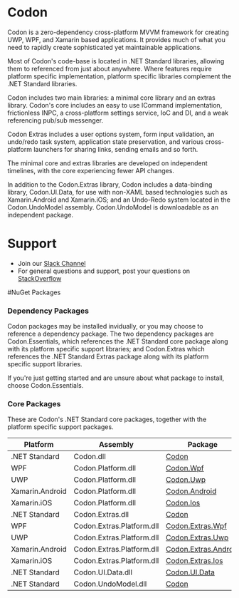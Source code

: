 # Codon
Codon is a zero-dependency cross-platform MVVM framework 
for creating UWP, WPF, and Xamarin based applications. 
It provides much of what you need to rapidly create sophisticated 
yet maintainable applications. 

Most of Codon's code-base is located in .NET Standard libraries, 
allowing them to referenced from just about anywhere. Where features require platform specific implementation, 
platform specific libraries complement the .NET Standard libraries.

Codon includes two main libraries: a minimal core library and an extras library.
Codon's core includes an easy to use ICommand implementation, frictionless INPC, a cross-platform settings service, IoC and DI, and a weak referencing pub/sub messenger. 

Codon Extras includes a user options system, form input validation, 
an undo/redo task system, application state preservation, and various cross-platform launchers for sharing links, sending emails and so forth.

The minimal core and extras libraries are developed on independent timelines, 
with the core experiencing fewer API changes.

In addition to the Codon.Extras library, 
Codon includes a data-binding library, Codon.UI.Data, 
for use with non-XAML based technologies such as Xamarin.Android and Xamarin.iOS;
and an Undo-Redo system located in the Codon.UndoModel assembly.
Codon.UndoModel is downloadable as an independent package.

# Support
- Join our [Slack Channel](https://codonfx.slack.com)
- For general questions and support, post your questions on [StackOverflow](http://stackoverflow.com/questions/tagged/codon)

#NuGet Packages
### Dependency Packages

Codon packages may be installed invidually, or you may choose
to reference a dependency package. The two dependency packages
are Codon.Essentials, which references the .NET Standard core package
along with its platform specific support libraries; and Codon.Extras
which references the .NET Standard Extras package 
along with its platform specific support libraries.

If you're just getting started and are unsure about what
package to install, choose Codon.Essentials.

### Core Packages

These are Codon's .NET Standard core packages, 
together with the platform specific support packages.

| Platform | Assembly | Package | Version |
| -------- | -------- | ------- | ------- |
| .NET Standard | Codon.dll | [Codon][1] | [![21]][1] |
| WPF | Codon.Platform.dll | [Codon.Wpf][6] | [![26]][6] |
| UWP | Codon.Platform.dll | [Codon.Uwp][5] | [![25]][5] |
| Xamarin.Android | Codon.Platform.dll | [Codon.Android][3] | [![23]][3] |
| Xamarin.iOS | Codon.Platform.dll | [Codon.Ios][4] | [![24]][4] |
| .NET Standard | Codon.Extras.dll | [Codon][7] | [![27]][7] |
| WPF | Codon.Extras.Platform.dll | [Codon.Extras.Wpf][12] | [![32]][12] |
| UWP | Codon.Extras.Platform.dll | [Codon.Extras.Uwp][11] | [![25]][11] |
| Xamarin.Android | Codon.Extras.Platform.dll | [Codon.Extras.Android][9] | [![29]][9] |
| Xamarin.iOS | Codon.Extras.Platform.dll | [Codon.Extras.Ios][10] | [![30]][10] |
| .NET Standard | Codon.UI.Data.dll | [Codon.UI.Data][13] | [![33]][13] |
| .NET Standard | Codon.UndoModel.dll | [Codon][14] | [![34]][14] |

[1]: https://www.nuget.org/packages/Codon/
[2]: https://www.nuget.org/packages/Codon.Essentials/
[3]: https://www.nuget.org/packages/Codon.Android/
[4]: https://www.nuget.org/packages/Codon.Ios/
[5]: https://www.nuget.org/packages/Codon.Uwp/
[6]: https://www.nuget.org/packages/Codon.Wpf/
[7]: https://www.nuget.org/packages/Codon.Extras/
[8]: https://www.nuget.org/packages/Codon.Extras.Core/
[9]: https://www.nuget.org/packages/Codon.Extras.Android/
[10]: https://www.nuget.org/packages/Codon.Extras.Ios/
[11]: https://www.nuget.org/packages/Codon.Extras.Uwp/
[12]: https://www.nuget.org/packages/Codon.Extras.Wpf/
[13]: https://www.nuget.org/packages/Codon.UI.Data/
[14]: https://www.nuget.org/packages/Codon.UndoModel/

[21]: https://img.shields.io/nuget/vpre/Codon.svg
[22]: https://img.shields.io/nuget/vpre/Codon.Essentials.svg
[23]: https://img.shields.io/nuget/vpre/Codon.Android.svg
[24]: https://img.shields.io/nuget/vpre/Codon.Ios.svg
[25]: https://img.shields.io/nuget/vpre/Codon.Uwp.svg
[26]: https://img.shields.io/nuget/vpre/Codon.Wpf.svg
[27]: https://img.shields.io/nuget/vpre/Codon.Extras.svg
[28]: https://img.shields.io/nuget/vpre/Codon.Extras.Core.svg
[29]: https://img.shields.io/nuget/vpre/Codon.Extras.Android.svg
[30]: https://img.shields.io/nuget/vpre/Codon.Extras.Ios.svg
[31]: https://img.shields.io/nuget/vpre/Codon.Extras.Uwp.svg
[32]: https://img.shields.io/nuget/vpre/Codon.Extras.Wpf.svg
[33]: https://img.shields.io/nuget/vpre/Codon.UI.Data.svg
[34]: https://img.shields.io/nuget/vpre/Codon.UndoModel.svg